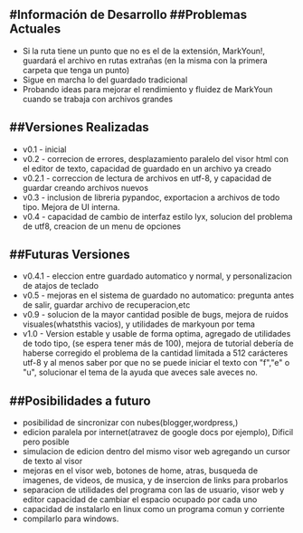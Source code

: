 #Información de Desarrollo
##Problemas Actuales
-----------------------------------------
- Si la ruta tiene un punto que no es el de la extensión, MarkYoun!, guardará el archivo en rutas extrañas (en la misma con la primera carpeta que tenga un punto)
- Sigue en marcha lo del guardado tradicional
- Probando ideas para mejorar el rendimiento y fluidez de MarkYoun cuando se trabaja con archivos grandes

##Versiones Realizadas
-----------------------------------------
- v0.1 - inicial
- v0.2 - correcion de errores, desplazamiento paralelo del visor html con el editor de texto, capacidad de guardado en un archivo ya creado
- v0.2.1 - correccion de lectura de archivos en utf-8, y capacidad de guardar creando archivos nuevos
- v0.3 - inclusion de libreria pypandoc, exportacion a archivos de todo tipo. Mejora de UI interna.
- v0.4 - capacidad de cambio de interfaz estilo lyx, solucion del problema de utf8, creacion de un menu de opciones

##Futuras Versiones
-----------------------------------------
- v0.4.1 - eleccion entre guardado automatico y normal, y personalizacion de atajos de teclado
- v0.5 - mejoras en el sistema de guardado no automatico: pregunta antes de salir, guardar archivo de recuperacion,etc
- v0.9 - solucion de la mayor cantidad posible de bugs, mejora de ruidos visuales(whatsthis vacios), y utilidades de markyoun por tema
- v1.0 - Version estable y usable de forma optima, agregado de utilidades de todo tipo, (se espera tener más de 100), mejora de tutorial debería de haberse corregido el problema de la cantidad limitada a 512 carácteres utf-8 y al menos saber por que no se puede iniciar el texto con "f","e" o "u", solucionar el tema de la ayuda que aveces sale aveces no.

##Posibilidades a futuro
-----------------------------------------
- posibilidad de sincronizar con nubes(blogger,wordpress,)
- edicion paralela por internet(atravez de google docs por ejemplo), Dificil pero posible
- simulacion de edicion dentro del mismo visor web agregando un cursor de texto al visor
- mejoras en el visor web, botones de home, atras, busqueda de imagenes, de videos, de musica, y de insercion de links para probarlos
- separacion de utilidades del programa con las de usuario, visor web y editor capacidad de cambiar el espacio ocupado por cada uno
- capacidad de instalarlo en linux como un programa comun y corriente
- compilarlo para windows.
